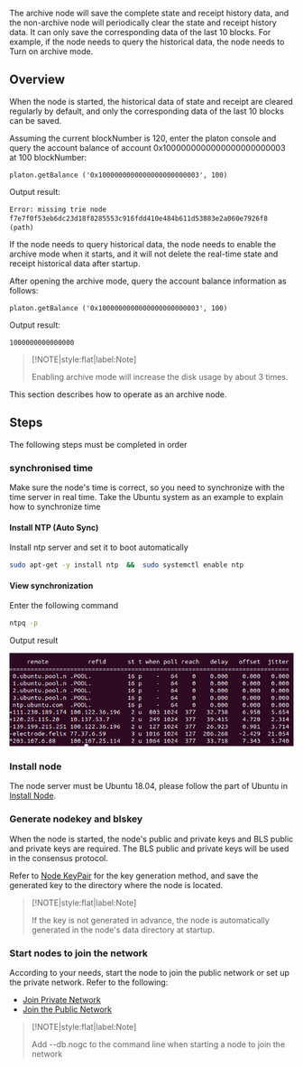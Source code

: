 The archive node will save the complete state and receipt history data, and the non-archive node will periodically clear the state and receipt history data. It can only save the corresponding data of the last 10 blocks. For example, if the node needs to query the historical data, the node needs to Turn on archive mode.


## Overview

When the node is started, the historical data of state and receipt are cleared regularly by default, and only the corresponding data of the last 10 blocks can be saved.

Assuming the current blockNumber is 120, enter the platon console and query the account balance of account 0x1000000000000000000000003 at 100 blockNumber:

```
platon.getBalance ('0x1000000000000000000000003', 100)
```

Output result:

```
Error: missing trie node f7e7f0f53eb6dc23d18f8285553c916fdd410e484b611d53883e2a060e7926f8 (path)
```


If the node needs to query historical data, the node needs to enable the archive mode when it starts, and it will not delete the real-time state and receipt historical data after startup.

After opening the archive mode, query the account balance information as follows:

```
platon.getBalance ('0x1000000000000000000000003', 100)
```

Output result:

```
1000000000000000
```



> [!NOTE|style:flat|label:Note]
>
> Enabling archive mode will increase the disk usage by about 3 times.

 
This section describes how to operate as an archive node.


## Steps

The following steps must be completed in order

### synchronised time

Make sure the node's time is correct, so you need to synchronize with the time server in real time. Take the Ubuntu system as an example to explain how to synchronize time


#### Install NTP (Auto Sync)


Install ntp server and set it to boot automatically

```bash
sudo apt-get -y install ntp  &&  sudo systemctl enable ntp
```


#### View synchronization

Enter the following command 

```bash
ntpq -p
```

Output result

![ntpq返回](ntpq.assets/ntpq.png)
  
  

### Install node

The node server must be Ubuntu 18.04, please follow the part of Ubuntu in [Install Node](/en-us/Node/_[English]-Install-Node.md).


### Generate nodekey and blskey

When the node is started, the node's public and private keys and BLS public and private keys are required. The BLS public and private keys will be used in the consensus protocol.

Refer to [Node KeyPair](/en-us/Node/_[English]-WalletFile-and-KeyPair.md#Node-key) for the key generation method, and save the generated key to the directory where the node is located.

 
> [!NOTE|style:flat|label:Note]
>
> If the key is not generated in advance, the node is automatically generated in the node's data directory at startup.


### Start nodes to join the network

According to your needs, start the node to join the public network or set up the private network. Refer to the following:

- [Join Private Network](/en-us/Network/[English]-SettingUp-Private-Chain.md)
- [Join the Public Network](/en-us/Network/[English]-MainNet-and-TestNet.md)


> [!NOTE|style:flat|label:Note]
>
> Add --db.nogc to the command line when starting a node to join the network